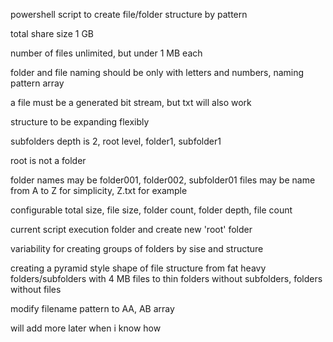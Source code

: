 powershell script to create file/folder structure by pattern

total share size 1 GB

number of files unlimited, but under 1 MB each

folder and file naming should be only with letters and numbers, naming pattern array

a file must be a generated bit stream, but txt will also work

structure to be expanding flexibly

subfolders depth is 2, root level, folder1, subfolder1

root is not a folder

folder names may be folder001, folder002, subfolder01
files may be name from A to Z for simplicity, Z.txt for example

configurable total size, file size, folder count, folder depth, file count

current script execution folder and create new 'root' folder 

variability for creating groups of folders by sise and structure

creating a pyramid style shape of file structure 
from fat heavy folders/subfolders with 4 MB files to thin folders without subfolders, folders without files

modify filename pattern to AA, AB array

will add more later when i know how
